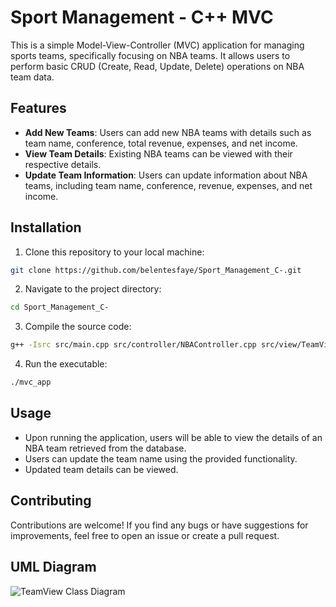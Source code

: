 # Sport Management - C++ MVC

This is a simple Model-View-Controller (MVC) application for managing sports teams, specifically focusing on NBA teams. It allows users to perform basic CRUD (Create, Read, Update, Delete) operations on NBA team data.

## Features

- **Add New Teams**: Users can add new NBA teams with details such as team name, conference, total revenue, expenses, and net income.
- **View Team Details**: Existing NBA teams can be viewed with their respective details.
- **Update Team Information**: Users can update information about NBA teams, including team name, conference, revenue, expenses, and net income.

## Installation

1. Clone this repository to your local machine:

```bash
git clone https://github.com/belentesfaye/Sport_Management_C-.git
```

2. Navigate to the project directory:

```bash
cd Sport_Management_C-
```

3. Compile the source code:

```bash
g++ -Isrc src/main.cpp src/controller/NBAController.cpp src/view/TeamView.cpp src/model/NBATeam.cpp -o mvc_app
```

4. Run the executable:

```bash
./mvc_app
```

## Usage

- Upon running the application, users will be able to view the details of an NBA team retrieved from the database.
- Users can update the team name using the provided functionality.
- Updated team details can be viewed.

## Contributing

Contributions are welcome! If you find any bugs or have suggestions for improvements, feel free to open an issue or create a pull request.


## UML Diagram
![TeamView Class Diagram](https://www.planttext.com/api/plantuml/png/lLMxSi8m4Epr5IhDO7x0HOQyYZGK34cliG_mZ2mvrfc4oIJV7bcHP4i29XG9dNTFshtp7bugP1ts3IUav4mfkhgxtG1hw0UX-hUWg1zMh862AkngiRDmASKMEX1bJA14njTm0D5hgXPeSNXlGIXGKqm0FebIDhRGe7Fd88kLynEYUQgNXr9vf3ApAZl0ZHN8Pa4FXhltKgVOpKHqu5rBXdoqyWcnSaP2HasSn3thmeEigx5ouYkTHb8T-4mcbPHxvy44axAnZsYqGM5LgvQpO-RGJvUmeTcN6jvinEOUoDox-KgGLhTdflG0o6gk_YeSiLUTHJrnx2JdqFcTQ6G5l711jU11-oryBvCmZnTauS4yEkFR3myvU0jOxlzl1jU6yz92NHVSo-jtPQmlRkilCtzsgN-z3EUtlsyhXl0JzZ5zxbzuiRY9CgZJ8x7U7ccvPs87YeJqSC0lM46VpUqcPyJ3zb8ZKD0rlFQWaEf2HiWIH3Ly3Ru1)
